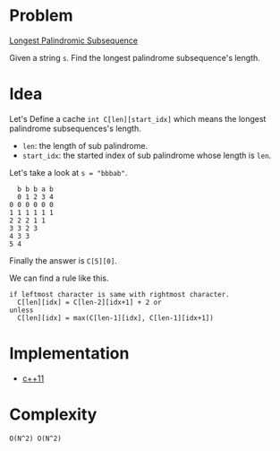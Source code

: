 # Problem

[Longest Palindromic Subsequence](https://leetcode.com/problems/longest-palindromic-subsequence/)

Given a string `s`. Find the longest palindrome subsequence's length.

# Idea

Let's Define a cache `int C[len][start_idx]` which means the longest
palindrome subsequences's length.

* `len`: the length of sub palindrome.
* `start_idx`: the started index of sub palindrome whose length is `len`.

Let's take a look at `s = "bbbab"`.

```
  b b b a b
  0 1 2 3 4
0 0 0 0 0 0 
1 1 1 1 1 1
2 2 2 1 1 
3 3 2 3
4 3 3
5 4
```

Finally the answer is `C[5][0]`.

We can find a rule like this.

```
if leftmost character is same with rightmost character.
  C[len][idx] = C[len-2][idx+1] + 2 or
unless
  C[len][idx] = max(C[len-1][idx], C[len-1][idx+1])
```

# Implementation

* [c++11](a.cpp)

# Complexity

```
O(N^2) O(N^2)
```

